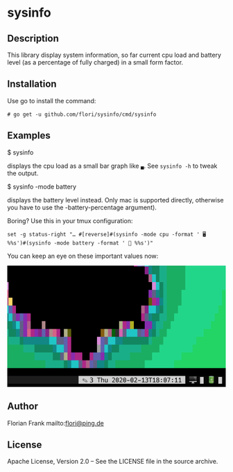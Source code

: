 # sysinfo

## Description

This library display system information, so far current cpu load and battery
level (as a percentage of fully charged) in a small form factor.

## Installation

Use go to install the command:

```
# go get -u github.com/flori/sysinfo/cmd/sysinfo
```

## Examples

$ sysinfo

displays the cpu load as a small bar graph like `▄`. See `sysinfo -h` to tweak the output.

$ sysinfo -mode battery

displays the battery level instead. Only mac is supported directly, otherwise you have to use
the -battery-percentage argument).

Boring? Use this in your tmux configuration:
```
set -g status-right "… #[reverse]#(sysinfo -mode cpu -format ' 🖥  %%s')#(sysinfo -mode battery -format ' 🔋 %%s')"

```
You can keep an eye on these important values now:

![TMUX Screenshot](img/screenshot.png)


## Author

Florian Frank mailto:flori@ping.de

## License

Apache License, Version 2.0 – See the LICENSE file in the source archive.
